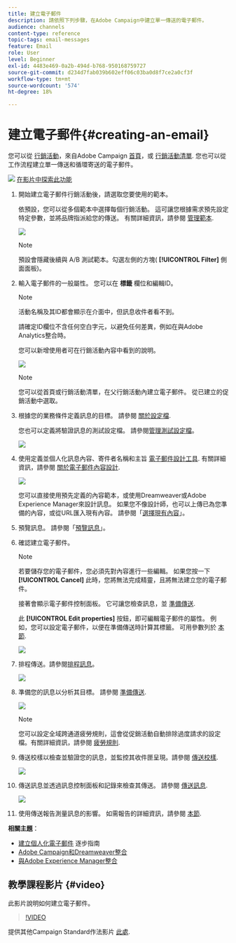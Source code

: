 ```yaml
---
title: 建立電子郵件
description: 請依照下列步驟，在Adobe Campaign中建立單一傳送的電子郵件。
audience: channels
content-type: reference
topic-tags: email-messages
feature: Email
role: User
level: Beginner
exl-id: 4483e469-0a2b-494d-b768-950168759727
source-git-commit: d234d7fab039b602eff06c03ba0d8f7ce2a0cf3f
workflow-type: tm+mt
source-wordcount: '574'
ht-degree: 18%

---
```


# 建立電子郵件{#creating-an-email}

您可以從 [行銷活動](../../start/using/marketing-activities.md#creating-a-marketing-activity)，來自Adobe Campaign [首頁](../../start/using/interface-description.md#home-page)，或 [行銷活動清單](../../start/using/marketing-activities.md#about-marketing-activities). 您也可以從工作流程建立單一傳送和循環寄送的電子郵件。

![](assets/do-not-localize/how-to-video.png) [在影片中探索此功能](#video)

1. 開始建立電子郵件行銷活動後，請選取您要使用的範本。

   依預設，您可以從多個範本中選擇每個行銷活動。 這可讓您根據需求預先設定特定參數，並將品牌指派給您的傳送。 有關詳細資訊，請參閱 [管理範本](../../start/using/marketing-activity-templates.md).

   ![](assets/email_creation_1.png)

   >[!NOTE]
   >
   >預設會隱藏後續與 A/B 測試範本。勾選左側的方塊( **[!UICONTROL Filter]** 側面面板)。

1. 輸入電子郵件的一般屬性。 您可以在 **標籤** 欄位和編輯ID。

   >[!NOTE]
   >
   >活動名稱及其ID都會顯示在介面中，但訊息收件者看不到。
   >
   >請確定ID欄位不含任何空白字元，以避免任何差異，例如在與Adobe Analytics整合時。

   您可以新增使用者可在行銷活動內容中看到的說明。

   ![](assets/email_creation_2.png)

   >[!NOTE]
   >
   >您可以從首頁或行銷活動清單，在父行銷活動內建立電子郵件。 從已建立的促銷活動中選取。

1. 根據您的業務條件定義訊息的目標。 請參閱 [關於設定檔](../../audiences/using/about-profiles.md).

   您也可以定義將驗證訊息的測試設定檔。 請參閱[管理測試設定檔](../../audiences/using/managing-test-profiles.md)。

   ![](assets/email_creation_3.png)

1. 使用定義並個人化訊息內容、寄件者名稱和主旨 [電子郵件設計工具](../../designing/using/designing-content-in-adobe-campaign.md). 有關詳細資訊，請參閱 [關於電子郵件內容設計](../../designing/using/designing-content-in-adobe-campaign.md).

   ![](assets/email_creation_4.png)

   您可以直接使用預先定義的內容範本，或使用Dreamweaver或Adobe Experience Manager來設計訊息。 如果您不像設計師，也可以上傳已為您準備的內容，或從URL匯入現有內容。 請參閱「[選擇現有內容](../../designing/using/using-existing-content.md)」。

1. 預覽訊息。 請參閱「[預覽訊息](../../sending/using/previewing-messages.md)」。
1. 確認建立電子郵件。

   >[!NOTE]
   >
   >若要儲存您的電子郵件，您必須先對內容進行一些編輯。 如果您按一下 **[!UICONTROL Cancel]** 此時，您將無法完成精靈，且將無法建立您的電子郵件。

   接著會顯示電子郵件控制面板。 它可讓您檢查訊息，並 [準備傳送](../../sending/using/preparing-the-send.md).

   此 **[!UICONTROL Edit properties]** 按鈕，即可編輯電子郵件的屬性。 例如，您可以設定電子郵件，以便在準備傳送時計算其標籤。  可用參數列於 [本節](../../administration/using/configuring-email-channel.md#list-of-email-properties).

   ![](assets/delivery_dashboard_2.png)

1. 排程傳送。請參閱[排程訊息](../../sending/using/about-scheduling-messages.md)。

   ![](assets/delivery_planning.png)

1. 準備您的訊息以分析其目標。 請參閱 [準備傳送](../../sending/using/confirming-the-send.md).

   ![](assets/preparing_delivery_2.png)

   >[!NOTE]
   >
   >您可以設定全域跨通道疲勞規則，這會從促銷活動自動排除過度請求的設定檔。有關詳細資訊，請參閱 [疲勞規則](../../sending/using/fatigue-rules.md).

1. 傳送校樣以檢查並驗證您的訊息，並監控其收件匣呈現。請參閱 [傳送校樣](../../sending/using/sending-proofs.md).

   ![](assets/bat_select.png)

1. 傳送訊息並透過訊息控制面板和記錄來檢查其傳送。 請參閱 [傳送訊息](../../sending/using/confirming-the-send.md).

   ![](assets/confirm_delivery.png)

1. 使用傳送報告測量訊息的影響。 如需報告的詳細資訊，請參閱 [本節](../../reporting/using/about-dynamic-reports.md).

**相關主題**：

* [建立個人化電子郵件](../../channels/using/key-steps-to-send-a-message.md) 逐步指南
* [Adobe Campaign和Dreamweaver整合](../../designing/using/using-integrations.md#editing-content-in-dreamweaver)
* [與Adobe Experience Manager整合](../../integrating/using/integrating-with-experience-manager.md)

## 教學課程影片 {#video}

此影片說明如何建立電子郵件。

>[!VIDEO](https://video.tv.adobe.com/v/23721?quality=12)

提供其他Campaign Standard作法影片 [此處](https://experienceleague.adobe.com/docs/campaign-standard-learn/tutorials/overview.html?lang=zh-Hant).
